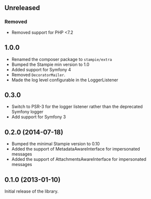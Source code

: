 ## Unreleased

### Removed

* Removed support for PHP <7.2

## 1.0.0

* Renamed the composer package to `stampie/extra`
* Bumped the Stampie min version to 1.0
* Added support for Symfony 4
* Removed `DecoratorMailer`.
* Made the log level configurable in the LoggerListener

## 0.3.0

* Switch to PSR-3 for the logger listener rather than the deprecated Symfony logger
* Add support for Symfony 3

## 0.2.0 (2014-07-18)

* Bumped the minimal Stampie version to 0.10
* Added the support of MetadataAwareInterface for impersonated messages
* Added the support of AttachmentsAwareInterface for impersonated messages

## 0.1.0 (2013-01-10)

Initial release of the library.
